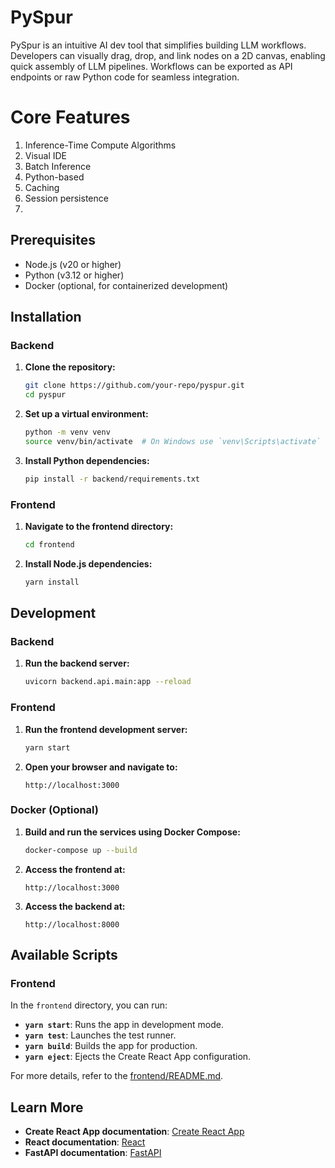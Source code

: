 # PySpur

PySpur is an intuitive AI dev tool that simplifies building LLM workflows. Developers can visually drag, drop, and link nodes on a 2D canvas, enabling quick assembly of LLM pipelines. Workflows can be exported as API endpoints or raw Python code for seamless integration.


# Core Features
1. Inference-Time Compute Algorithms
2. Visual IDE
3. Batch Inference
4. Python-based
5. Caching
6. Session persistence
7.

## Prerequisites

- Node.js (v20 or higher)
- Python (v3.12 or higher)
- Docker (optional, for containerized development)

## Installation

### Backend

1. **Clone the repository:**
    ```sh
    git clone https://github.com/your-repo/pyspur.git
    cd pyspur
    ```

2. **Set up a virtual environment:**
    ```sh
    python -m venv venv
    source venv/bin/activate  # On Windows use `venv\Scripts\activate`
    ```

3. **Install Python dependencies:**
    ```sh
    pip install -r backend/requirements.txt
    ```

### Frontend

1. **Navigate to the frontend directory:**
    ```sh
    cd frontend
    ```

2. **Install Node.js dependencies:**
    ```sh
    yarn install
    ```

## Development

### Backend

1. **Run the backend server:**
    ```sh
    uvicorn backend.api.main:app --reload
    ```

### Frontend

1. **Run the frontend development server:**
    ```sh
    yarn start
    ```

2. **Open your browser and navigate to:**
    ```
    http://localhost:3000
    ```

### Docker (Optional)

1. **Build and run the services using Docker Compose:**
    ```sh
    docker-compose up --build
    ```

2. **Access the frontend at:**
    ```
    http://localhost:3000
    ```

3. **Access the backend at:**
    ```
    http://localhost:8000
    ```

## Available Scripts

### Frontend

In the `frontend` directory, you can run:

- **`yarn start`**: Runs the app in development mode.
- **`yarn test`**: Launches the test runner.
- **`yarn build`**: Builds the app for production.
- **`yarn eject`**: Ejects the Create React App configuration.

For more details, refer to the [frontend/README.md](frontend/README.md).

## Learn More

- **Create React App documentation**: [Create React App](https://facebook.github.io/create-react-app/docs/getting-started)
- **React documentation**: [React](https://reactjs.org/)
- **FastAPI documentation**: [FastAPI](https://fastapi.tiangolo.com/)
